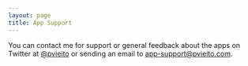 ```yaml
---
layout: page
title: App Support
---
```


You can contact me for support or general feedback about the apps on Twitter at [@pvieito](https://twitter.com/pvieito) or sending an email to <app-support@pvieito.com>.
